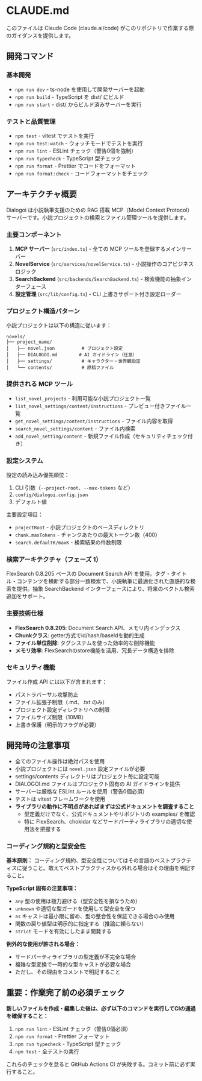 # CLAUDE.md

このファイルは Claude Code (claude.ai/code) がこのリポジトリで作業する際のガイダンスを提供します。

## 開発コマンド

### 基本開発

- `npm run dev` - ts-node を使用して開発サーバーを起動
- `npm run build` - TypeScript を dist/ にビルド
- `npm run start` - dist/ からビルド済みサーバーを実行

### テストと品質管理

- `npm test` - vitest でテストを実行
- `npm run test:watch` - ウォッチモードでテストを実行
- `npm run lint` - ESLint チェック（警告0個を強制）
- `npm run typecheck` - TypeScript 型チェック
- `npm run format` - Prettier でコードをフォーマット
- `npm run format:check` - コードフォーマットをチェック

## アーキテクチャ概要

Dialogoi は小説執筆支援のための RAG 搭載 MCP（Model Context Protocol）サーバーです。小説プロジェクトの検索とファイル管理ツールを提供します。

### 主要コンポーネント

1. **MCP サーバー** (`src/index.ts`) - 全ての MCP ツールを登録するメインサーバー
2. **NovelService** (`src/services/novelService.ts`) - 小説操作のコアビジネスロジック
3. **SearchBackend** (`src/backends/SearchBackend.ts`) - 検索機能の抽象インターフェース
4. **設定管理** (`src/lib/config.ts`) - CLI 上書きサポート付き設定ローダー

### プロジェクト構造パターン

小説プロジェクトは以下の構造に従います：

```
novels/
├── project_name/
│   ├── novel.json          # プロジェクト設定
│   ├── DIALOGOI.md        # AI ガイドライン（任意）
│   ├── settings/           # キャラクター・世界観設定
│   └── contents/           # 原稿ファイル
```

### 提供される MCP ツール

- `list_novel_projects` - 利用可能な小説プロジェクト一覧
- `list_novel_settings/content/instructions` - プレビュー付きファイル一覧
- `get_novel_settings/content/instructions` - ファイル内容を取得
- `search_novel_settings/content` - ファイル内検索
- `add_novel_setting/content` - 新規ファイル作成（セキュリティチェック付き）

### 設定システム

設定の読み込み優先順位：

1. CLI 引数（`--project-root`、`--max-tokens` など）
2. `config/dialogoi.config.json`
3. デフォルト値

主要設定項目：

- `projectRoot` - 小説プロジェクトのベースディレクトリ
- `chunk.maxTokens` - チャンクあたりの最大トークン数（400）
- `search.defaultK/maxK` - 検索結果の件数制限

### 検索アーキテクチャ（フェーズ 1）

FlexSearch 0.8.205 ベースの Document Search API を使用。タグ・タイトル・コンテンツを横断する部分一致検索で、小説執筆に最適化された直感的な検索を提供。抽象 SearchBackend インターフェースにより、将来のベクトル検索追加をサポート。

### 主要技術仕様

- **FlexSearch 0.8.205**: Document Search API、メモリ内インデックス
- **Chunkクラス**: getter方式でid/hash/baseIdを動的生成
- **ファイル単位削除**: タグシステムを使った効率的な削除機能
- **メモリ効率**: FlexSearchのstore機能を活用、冗長データ構造を排除

### セキュリティ機能

ファイル作成 API には以下が含まれます：

- パストラバーサル攻撃防止
- ファイル拡張子制限（.md、.txt のみ）
- プロジェクト設定ディレクトリへの制限
- ファイルサイズ制限（10MB）
- 上書き保護（明示的フラグが必要）

## 開発時の注意事項

- 全てのファイル操作は絶対パスを使用
- 小説プロジェクトには `novel.json` 設定ファイルが必要
- settings/contents ディレクトリはプロジェクト毎に設定可能
- DIALOGOI.md ファイルはプロジェクト固有の AI ガイドラインを提供
- サーバーは厳格な ESLint ルールを使用（警告0個必須）
- テストは vitest フレームワークを使用
- **ライブラリの動作に不明点があればまずは公式ドキュメントを調査すること**
  - 型定義だけでなく、公式ドキュメントやリポジトリの examples/ を確認
  - 特に FlexSearch、chokidar などサードパーティライブラリの適切な使用法を把握する

### コーディング規約と型安全性

**基本原則：** コーディング規約、型安全性についてはその言語のベストプラクティスに従うこと。敢えてベストプラクティスから外れる場合はその理由を明記すること。

**TypeScript 固有の注意事項：**

- `any` 型の使用は極力避ける（型安全性を損なうため）
- `unknown` や適切な型ガードを使用して型安全を保つ
- `as` キャストは最小限に留め、型の整合性を保証できる場合のみ使用
- 関数の戻り値型は明示的に指定する（推論に頼らない）
- `strict` モードを有効にしたまま開発する

**例外的な使用が許される場合：**

- サードパーティライブラリの型定義が不完全な場合
- 複雑な型変換で一時的な型キャストが必要な場合
- ただし、その理由をコメントで明記すること

## **重要：作業完了前の必須チェック**

**新しいファイルを作成・編集した後は、必ず以下のコマンドを実行してCIの通過を確保すること：**

1. `npm run lint` - ESLint チェック（警告0個必須）
2. `npm run format` - Prettier フォーマット
3. `npm run typecheck` - TypeScript 型チェック
4. `npm test` - 全テストの実行

これらのチェックを怠ると GitHub Actions CI が失敗する。コミット前に必ず実行すること。
